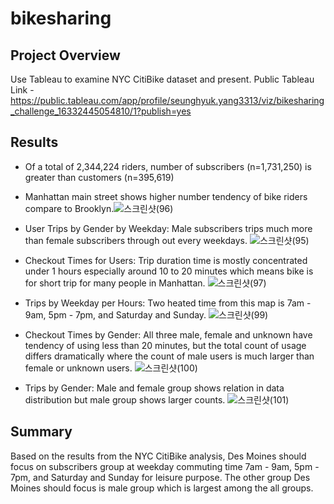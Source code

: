 # bikesharing
## Project Overview
Use Tableau to examine NYC CitiBike dataset and present. 
Public Tableau Link - https://public.tableau.com/app/profile/seunghyuk.yang3313/viz/bikesharing_challenge_16332445054810/1?publish=yes

## Results
 - Of a total of 2,344,224 riders, number of subscribers (n=1,731,250) is greater than customers (n=395,619)
 - Manhattan main street shows higher number tendency of bike riders compare to Brooklyn.![스크린샷(96)](https://user-images.githubusercontent.com/85276431/135744286-a67cce12-8b65-4595-a1b7-7e77524d9e07.png)

 - User Trips by Gender by Weekday: Male subscribers trips much more than female subscribers through out every weekdays. ![스크린샷(95)](https://user-images.githubusercontent.com/85276431/135744316-c6a7594d-6a90-40b5-9c2d-0537ccd01909.png)

 - Checkout Times for Users: Trip duration time is mostly concentrated under 1 hours especially around 10 to 20 minutes which means bike is for short trip for many people in Manhattan. ![스크린샷(97)](https://user-images.githubusercontent.com/85276431/135744363-291fe9b0-f9fa-4547-8bfd-2b1abed70989.png)
 - Trips by Weekday per Hours: Two heated time from this map is 7am - 9am, 5pm - 7pm, and Saturday and Sunday. ![스크린샷(99)](https://user-images.githubusercontent.com/85276431/135744472-90e7f833-077e-44fd-8d14-657e6332371e.png)
 - Checkout Times by Gender: All three male, female and unknown have tendency of using less than 20 minutes, but the total count of usage differs dramatically where the count of male users is much larger than female or unknown users. ![스크린샷(100)](https://user-images.githubusercontent.com/85276431/135744542-d174f5d2-cec2-42a1-8eac-dda7ac069f97.png)
 - Trips by Gender: Male and female group shows relation in data distribution but male group shows larger counts. ![스크린샷(101)](https://user-images.githubusercontent.com/85276431/135744629-b89bfcaf-da37-4f20-b480-a2b076a3265f.png)

## Summary 

Based on the results from the NYC CitiBike analysis, Des Moines should focus on subscribers group at weekday commuting time 7am - 9am, 5pm - 7pm, and Saturday and Sunday for leisure purpose. The other group Des Moines should focus is male group which is largest among the all groups. 


